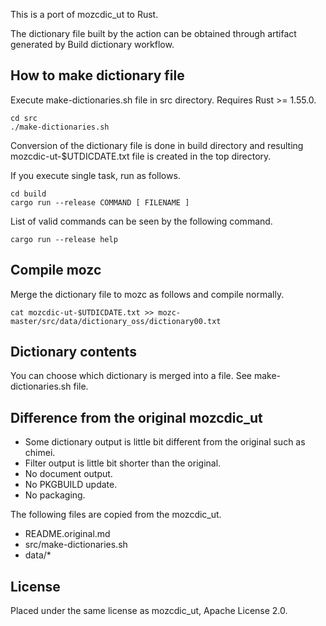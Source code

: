 

This is a port of mozcdic_ut to Rust.

The dictionary file built by the action can be obtained through artifact
generated by Build dictionary workflow.

## How to make dictionary file

Execute make-dictionaries.sh file in src directory. Requires Rust >= 1.55.0.

```
cd src
./make-dictionaries.sh
```

Conversion of the dictionary file is done in build directory and
resulting mozcdic-ut-$UTDICDATE.txt file is created in the top directory.

If you execute single task, run as follows.

```
cd build
cargo run --release COMMAND [ FILENAME ]
```

List of valid commands can be seen by the following command.

```
cargo run --release help
```

## Compile mozc

Merge the dictionary file to mozc as follows and compile normally.

```
cat mozcdic-ut-$UTDICDATE.txt >> mozc-master/src/data/dictionary_oss/dictionary00.txt
```

## Dictionary contents

You can choose which dictionary is merged into a file. See make-dictionaries.sh file.

## Difference from the original mozcdic_ut

* Some dictionary output is little bit different from the original such as chimei.
* Filter output is little bit shorter than the original.
* No document output.
* No PKGBUILD update.
* No packaging.

The following files are copied from the mozcdic_ut.

* README.original.md
* src/make-dictionaries.sh
* data/*

## License

Placed under the same license as mozcdic_ut, Apache License 2.0.
